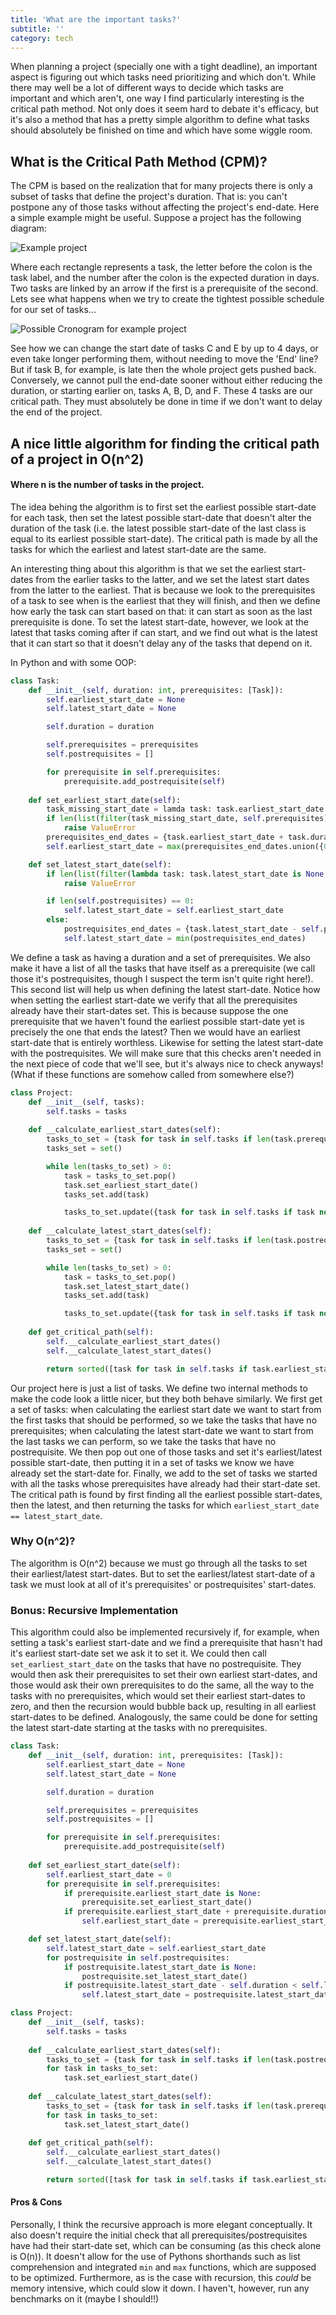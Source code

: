 ```yaml
---
title: 'What are the important tasks?'
subtitle: ''
category: tech
---
```


When planning a project (specially one with a tight deadline), an important aspect is figuring out which tasks need prioritizing and which don't. While there may well be a lot of different ways to decide which tasks are important and which aren't, one way I find particularly interesting is the critical path method. Not only does it seem hard to debate it's efficacy, but it's also a method that has a pretty simple algorithm to define what tasks should absolutely be finished on time and which have some wiggle room.

## What is the Critical Path Method (CPM)?

The CPM is based on the realization that for many projects there is only a subset of tasks that define the project's duration. That is: you can't postpone any of those tasks without affecting the project's end-date. Here a simple example might be useful. Suppose a project has the following diagram:

![Example project](/blog/assets/images/CPM-1.jpg)

Where each rectangle represents a task, the letter before the colon is the task label, and the number after the colon is the expected duration in days. Two tasks are linked by an arrow if the first is a prerequisite of the second. Lets see what happens when we try to create the tightest possible schedule for our set of tasks...

![Possible Cronogram for example project](/blog/assets/images/CPM-2.jpg)

See how we can change the start date of tasks C and E by up to 4 days, or even take longer performing them, without needing to move the 'End' line? But if task B, for example, is late then the whole project gets pushed back. Conversely, we cannot pull the end-date sooner without either reducing the duration, or starting earlier on, tasks A, B, D, and F. These 4 tasks are our critical path. They must absolutely be done in time if we don't want to delay the end of the project.

## A nice little algorithm for finding the critical path of a project in O(n^2)
#### Where n is the number of tasks in the project.

The idea behing the algorithm is to first set the earliest possible start-date for each task, then set the latest possible start-date that doesn't alter the duration of the task (i.e. the latest possible start-date of the last class is equal to its earliest possible start-date). The critical path is made by all the tasks for which the earliest and latest start-date are the same.

An interesting thing about this algorithm is that we set the earliest start-dates from the earlier tasks to the latter, and we set the latest start dates from the latter to the earliest. That is because we look to the prerequisites of a task to see when is the earliest that they will finish, and then we define how early the task can start based on that: it can start as soon as the last prerequisite is done. To set the latest start-date, however, we look at the latest that tasks coming after if can start, and we find out what is the latest that it can start so that it doesn't delay any of the tasks that depend on it.

In Python and with some OOP:

```python
class Task:
    def __init__(self, duration: int, prerequisites: [Task]):
        self.earliest_start_date = None
        self.latest_start_date = None

        self.duration = duration

        self.prerequisites = prerequisites
        self.postrequisites = []

        for prerequisite in self.prerequisites:
            prerequisite.add_postrequisite(self)
    
    def set_earliest_start_date(self):
        task_missing_start_date = lamda task: task.earliest_start_date is None
        if len(list(filter(task_missing_start_date, self.prerequisites))) > 0:
            raise ValueError
        prerequisites_end_dates = {task.earliest_start_date + task.duration for task in self.prerequisites}
        self.earliest_start_date = max(prerequisites_end_dates.union({0}))

    def set_latest_start_date(self):
        if len(list(filter(lambda task: task.latest_start_date is None, self.postrequisites))) > 0:
            raise ValueError

        if len(self.postrequisites) == 0:
            self.latest_start_date = self.earliest_start_date
        else:
            postrequisites_end_dates = {task.latest_start_date - self.planned_duration for task in self.postrequisites}
            self.latest_start_date = min(postrequisites_end_dates)
```

We define a task as having a duration and a set of prerequisites. We also make it have a list of all the tasks that have itself as a prerequisite (we call those it's postrequisites, though I suspect the term isn't quite right here!). This second list will help us when defining the latest start-date. Notice how when setting the earliest start-date we verify that all the prerequisites already have their start-dates set. This is because suppose the one prerequisite that we haven't found the earliest possible start-date yet is precisely the one that ends the latest? Then we would have an earliest start-date that is entirely worthless. Likewise for setting the latest start-date with the postrequisites. We will make sure that this checks aren't needed in the next piece of code that we'll see, but it's always nice to check anyways! (What if these functions are somehow called from somewhere else?)

```python
class Project:
    def __init__(self, tasks):
        self.tasks = tasks
    
    def __calculate_earliest_start_dates(self):
        tasks_to_set = {task for task in self.tasks if len(task.prerequisites) == 0}
        tasks_set = set()

        while len(tasks_to_set) > 0:
            task = tasks_to_set.pop()
            task.set_earliest_start_date()
            tasks_set.add(task)

            tasks_to_set.update({task for task in self.tasks if task not in tasks_set and len(task.prerequisites - tasks_set) == 0})
        
    def __calculate_latest_start_dates(self):
        tasks_to_set = {task for task in self.tasks if len(task.postrequisites) == 0}
        tasks_set = set()

        while len(tasks_to_set) > 0:
            task = tasks_to_set.pop()
            task.set_latest_start_date()
            tasks_set.add(task)

            tasks_to_set.update({task for task in self.tasks if task not in tasks_set and len(task.postrequisites - tasks_set) == 0})
    
    def get_critical_path(self):
        self.__calculate_earliest_start_dates()
        self.__calculate_latest_start_dates()

        return sorted([task for task in self.tasks if task.earliest_start_date == task.latest_start_date], key=lambda task: task.earliest_start_date)
```

Our project here is just a list of tasks. We define two internal methods to make the code look a little nicer, but they both behave similarly. We first get a set of tasks: when calculating the earliest start date we want to start from the first tasks that should be performed, so we take the tasks that have no prerequisites; when calculating the latest start-date we want to start from the last tasks we can perform, so we take the tasks that have no postrequisite. We then pop out one of those tasks and set it's earliest/latest possible start-date, then putting it in a set of tasks we know we have already set the start-date for. Finally, we add to the set of tasks we started with all the tasks whose prerequisites have already had their start-date set. The critical path is found by first finding all the earliest possible start-dates, then the latest, and then returning the tasks for which `earliest_start_date == latest_start_date`.

### Why O(n^2)?

The algorithm is O(n^2) because we must go through all the tasks to set their earliest/latest start-dates. But to set the earliest/latest start-date of a task we must look at all of it's prerequisites' or postrequisites' start-dates.

### Bonus: Recursive Implementation

This algorithm could also be implemented recursively if, for example, when setting a task's earliest start-date and we find a prerequisite that hasn't had it's earliest start-date set we ask it to set it. We could then call `set_earliest_start_date` on the tasks that have no postrequisite. They would then ask their prerequisites to set their own earliest start-dates, and those would ask their own prerequisites to do the same, all the way to the tasks with no prerequisites, which would set their earliest start-dates to zero, and then the recursion would bubble back up, resulting in all earliest start-dates to be defined. Analogously, the same could be done for setting the latest start-date starting at the tasks with no prerequisites.

```python
class Task:
    def __init__(self, duration: int, prerequisites: [Task]):
        self.earliest_start_date = None
        self.latest_start_date = None

        self.duration = duration

        self.prerequisites = prerequisites
        self.postrequisites = []

        for prerequisite in self.prerequisites:
            prerequisite.add_postrequisite(self)
    
    def set_earliest_start_date(self):
        self.earliest_start_date = 0
        for prerequisite in self.prerequisites:
            if prerequisite.earliest_start_date is None:
                prerequisite.set_earliest_start_date()
            if prerequisite.earliest_start_date + prerequisite.duration > self.earliest_start_date:
                self.earliest_start_date = prerequisite.earliest_start_date + prerequisite.duration

    def set_latest_start_date(self):
        self.latest_start_date = self.earliest_start_date
        for postrequisite in self.postrequisites:
            if postrequisite.latest_start_date is None:
                postrequisite.set_latest_start_date()
            if postrequisite.latest_start_date - self.duration < self.latest_start_date:
                self.latest_start_date = postrequisite.latest_start_date - self.duration

class Project:
    def __init__(self, tasks):
        self.tasks = tasks
    
    def __calculate_earliest_start_dates(self):
        tasks_to_set = {task for task in self.tasks if len(task.postrequisites) == 0}
        for task in tasks_to_set:
            task.set_earliest_start_date()
        
    def __calculate_latest_start_dates(self):
        tasks_to_set = {task for task in self.tasks if len(task.prerequisites) == 0}
        for task in tasks_to_set:
            task.set_latest_start_date()
    
    def get_critical_path(self):
        self.__calculate_earliest_start_dates()
        self.__calculate_latest_start_dates()

        return sorted([task for task in self.tasks if task.earliest_start_date == task.latest_start_date], key=lambda task: task.earliest_start_date)
```

#### Pros & Cons

Personally, I think the recursive approach is more elegant conceptually. It also doesn't require the initial check that all prerequisites/postrequisites have had their start-date set, which can be consuming (as this check alone is O(n)). It doesn't allow for the use of Pythons shorthands such as list comprehension and integrated `min` and `max` functions, which are supposed to be optimized. Furthermore, as is the case with recursion, this *could* be memory intensive, which could slow it down. I haven't, however, run any benchmarks on it (maybe I should!!)